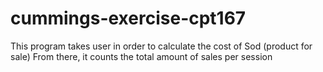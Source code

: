 # cummings-exercise-cpt167
This program takes user in order to calculate the cost of Sod (product for sale)
From there, it counts the total amount of sales per session 
